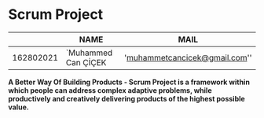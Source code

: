 # Scrum Project

|                |NAME                          |MAIL|
|----------------|-------------------------------|-----------------------------|
|162802021|`Muhammed Can ÇİÇEK           |'[muhammetcancicek@gmail.com](mailto:muhammetcancicek@gmail.com)''            |

**A Better Way Of Building Products - Scrum Project is a framework within which people can address complex adaptive problems, while productively and creatively delivering products of the highest possible value.**
